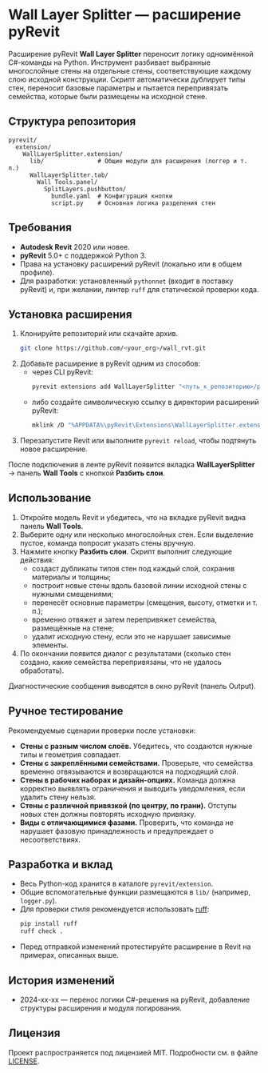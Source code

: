 # Wall Layer Splitter — расширение pyRevit

Расширение pyRevit **Wall Layer Splitter** переносит логику одноимённой C#-команды
на Python. Инструмент разбивает выбранные многослойные стены на отдельные стены,
соответствующие каждому слою исходной конструкции. Скрипт автоматически
дублирует типы стен, переносит базовые параметры и пытается перепривязать
семейства, которые были размещены на исходной стене.

## Структура репозитория

```
pyrevit/
  extension/
    WallLayerSplitter.extension/
      lib/               # Общие модули для расширения (логгер и т. п.)
      WallLayerSplitter.tab/
        Wall Tools.panel/
          SplitLayers.pushbutton/
            bundle.yaml  # Конфигурация кнопки
            script.py    # Основная логика разделения стен
```

## Требования

* **Autodesk Revit** 2020 или новее.
* **pyRevit** 5.0+ с поддержкой Python 3.
* Права на установку расширений pyRevit (локально или в общем профиле).
* Для разработки: установленный `pythonnet` (входит в поставку pyRevit) и,
  при желании, линтер `ruff` для статической проверки кода.

## Установка расширения

1. Клонируйте репозиторий или скачайте архив.
   ```bash
   git clone https://github.com/<your_org>/wall_rvt.git
   ```
2. Добавьте расширение в pyRevit одним из способов:
   * через CLI pyRevit:
     ```bash
     pyrevit extensions add WallLayerSplitter "<путь_к_репозиторию>/pyrevit/extension/WallLayerSplitter.extension"
     ```
   * либо создайте символическую ссылку в директории расширений pyRevit:
     ```bash
     mklink /D "%APPDATA%\pyRevit\Extensions\WallLayerSplitter.extension" "<путь_к_репозиторию>\pyrevit\extension\WallLayerSplitter.extension"
     ```
3. Перезапустите Revit или выполните `pyrevit reload`, чтобы подтянуть новое расширение.

После подключения в ленте pyRevit появится вкладка **WallLayerSplitter** → панель
**Wall Tools** с кнопкой **Разбить слои**.

## Использование

1. Откройте модель Revit и убедитесь, что на вкладке pyRevit видна панель **Wall Tools**.
2. Выберите одну или несколько многослойных стен. Если выделение пустое,
   команда попросит указать стены вручную.
3. Нажмите кнопку **Разбить слои**. Скрипт выполнит следующие действия:
   * создаст дубликаты типов стен под каждый слой, сохранив материалы и толщины;
   * построит новые стены вдоль базовой линии исходной стены с нужными смещениями;
   * перенесёт основные параметры (смещения, высоту, отметки и т. п.);
   * временно отвяжет и затем перепривяжет семейства, размещённые на стене;
   * удалит исходную стену, если это не нарушает зависимые элементы.
4. По окончании появится диалог с результатами (сколько стен создано, какие
   семейства перепривязаны, что не удалось обработать).

Диагностические сообщения выводятся в окно pyRevit (панель Output).

## Ручное тестирование

Рекомендуемые сценарии проверки после установки:

* **Стены с разным числом слоёв.** Убедитесь, что создаются нужные типы и
  геометрия совпадает.
* **Стены с закреплёнными семействами.** Проверьте, что семейства временно
  отвязываются и возвращаются на подходящий слой.
* **Стены в рабочих наборах и дизайн-опциях.** Команда должна корректно
  выявлять ограничения и выводить уведомления, если удалить стену нельзя.
* **Стены с различной привязкой (по центру, по грани).** Отступы новых стен
  должны повторять исходную привязку.
* **Виды с отличающимися фазами.** Проверить, что команда не нарушает фазовую
  принадлежность и предупреждает о несоответствиях.

## Разработка и вклад

* Весь Python-код хранится в каталоге `pyrevit/extension`.
* Общие вспомогательные функции размещаются в `lib/` (например, `logger.py`).
* Для проверки стиля рекомендуется использовать [ruff](https://github.com/astral-sh/ruff):
  ```bash
  pip install ruff
  ruff check .
  ```
* Перед отправкой изменений протестируйте расширение в Revit на примерах,
  описанных выше.

## История изменений

* 2024-xx-xx — перенос логики C#-решения на pyRevit, добавление структуры
  расширения и модуля логирования.

## Лицензия

Проект распространяется под лицензией MIT. Подробности см. в файле [LICENSE](LICENSE).
